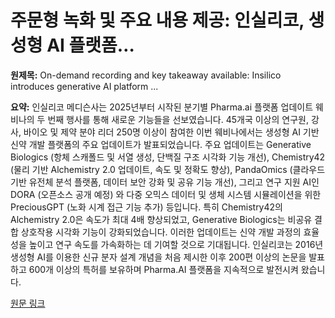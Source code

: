 # 주문형 녹화 및 주요 내용 제공: 인실리코, 생성형 AI 플랫폼…

**원제목:** On-demand recording and key takeaway available: Insilico introduces generative AI platform ...

**요약:** 인실리코 메디슨사는 2025년부터 시작된 분기별 Pharma.ai 플랫폼 업데이트 웨비나의 두 번째 행사를 통해 새로운 기능들을 선보였습니다.  45개국 이상의 연구원, 강사, 바이오 및 제약 분야 리더 250명 이상이 참여한 이번 웨비나에서는 생성형 AI 기반 신약 개발 플랫폼의 주요 업데이트가 발표되었습니다.  주요 업데이트는 Generative Biologics (항체 스캐폴드 및 서열 생성, 단백질 구조 시각화 기능 개선), Chemistry42 (물리 기반 Alchemistry 2.0 업데이트, 속도 및 정확도 향상), PandaOmics (클라우드 기반 유전체 분석 플랫폼,  데이터 보안 강화 및 공유 기능 개선), 그리고 연구 지원 AI인 DORA (오픈소스 공개 예정) 와  다중 오믹스 데이터 및 생체 시스템 시뮬레이션을 위한 PreciousGPT (노화 시계 접근 기능 추가) 등입니다. 특히 Chemistry42의 Alchemistry 2.0은 속도가 최대 4배 향상되었고, Generative Biologics는 비공유 결합 상호작용 시각화 기능이 강화되었습니다.  이러한 업데이트는 신약 개발 과정의 효율성을 높이고 연구 속도를 가속화하는 데 기여할 것으로 기대됩니다.  인실리코는 2016년 생성형 AI를 이용한 신규 분자 설계 개념을 처음 제시한 이후 200편 이상의 논문을 발표하고 600개 이상의 특허를 보유하며 Pharma.AI 플랫폼을 지속적으로 발전시켜 왔습니다.

[원문 링크](https://www.eurekalert.org/news-releases/1092204)
